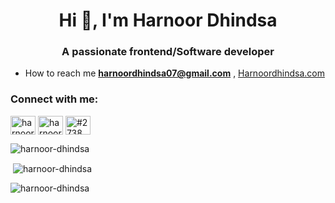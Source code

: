 <h1 align="center">Hi 👋, I'm Harnoor Dhindsa</h1>
<h3 align="center">A passionate frontend/Software developer</h3>

 - How to reach me **harnoordhindsa07@gmail.com** , <a href="https://harnoordhindsa.vercel.app" target="_blank">Harnoordhindsa.com</a>

<h3 align="left">Connect with me:</h3>
<p align="left">
<a href="https://twitter.com/harnoordhindsa4" target="blank"><img align="center" src="https://raw.githubusercontent.com/rahuldkjain/github-profile-readme-generator/master/src/images/icons/Social/twitter.svg" alt="harnoordhindsa4" height="30" width="40" /></a>
<a href="https://instagram.com/harnoordhindsa4" target="blank"><img align="center" src="https://raw.githubusercontent.com/rahuldkjain/github-profile-readme-generator/master/src/images/icons/Social/instagram.svg" alt="harnoordhindsa4" height="30" width="40" /></a>
<a href="https://www.linkedin.com/in/harnoor-dhindsa/" target="blank"><img align="center" src="https://raw.githubusercontent.com/rahuldkjain/github-profile-readme-generator/master/src/images/icons/Social/linked-in-alt.svg" alt="#2738" height="30" width="40" /></a>
</p>

<p><img align="center" src="https://github-readme-stats.vercel.app/api/top-langs?username=harnoor-dhindsa&show_icons=true&locale=en&layout=compact" alt="harnoor-dhindsa" /></p>

<p>&nbsp;<img align="center" src="https://github-readme-stats.vercel.app/api?username=harnoor-dhindsa&show_icons=true&locale=en" alt="harnoor-dhindsa" /></p>

<p><img align="center" src="https://github-readme-streak-stats.herokuapp.com/?user=harnoor-dhindsa&" alt="harnoor-dhindsa" /></p>

